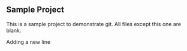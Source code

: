 Sample Project
----------------

This is a sample project to demonstrate git.  All files except this one are blank.

Adding a new line
